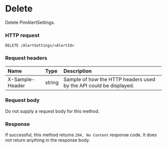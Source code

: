 # Delete

Delete PimAlertSettings.
### HTTP request
```http
DELETE /AlertSettings/<AlertId>

```
### Request headers
| Name       | Type | Description|
|:---------------|:--------|:----------|
| X-Sample-Header  | string  | Sample of how the HTTP headers used by the API could be displayed.|

### Request body
Do not supply a request body for this method.


### Response
If successful, this method returns `204, No Content` response code. It does not return anything in the response body.


<!-- uuid: 8bdfee71-80b1-446c-b8a4-1b89e3e1b81f
2015-10-12 23:35:02 UTC -->